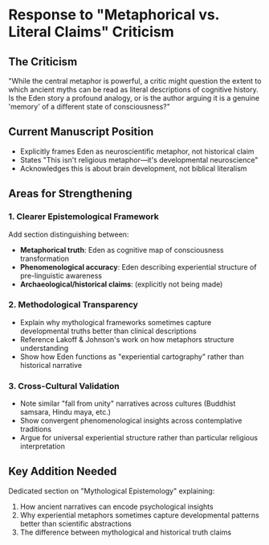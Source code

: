 # Response to "Metaphorical vs. Literal Claims" Criticism

## The Criticism

"While the central metaphor is powerful, a critic might question the extent to which ancient myths can be read as literal descriptions of cognitive history. Is the Eden story a profound analogy, or is the author arguing it is a genuine 'memory' of a different state of consciousness?"

## Current Manuscript Position

- Explicitly frames Eden as neuroscientific metaphor, not historical claim
- States "This isn't religious metaphor—it's developmental neuroscience"
- Acknowledges this is about brain development, not biblical literalism

## Areas for Strengthening

### 1. Clearer Epistemological Framework

Add section distinguishing between:

- **Metaphorical truth**: Eden as cognitive map of consciousness transformation
- **Phenomenological accuracy**: Eden describing experiential structure of pre-linguistic awareness
- **Archaeological/historical claims**: (explicitly not being made)

### 2. Methodological Transparency

- Explain why mythological frameworks sometimes capture developmental truths better than clinical descriptions
- Reference Lakoff & Johnson's work on how metaphors structure understanding
- Show how Eden functions as "experiential cartography" rather than historical narrative

### 3. Cross-Cultural Validation

- Note similar "fall from unity" narratives across cultures (Buddhist samsara, Hindu maya, etc.)
- Show convergent phenomenological insights across contemplative traditions
- Argue for universal experiential structure rather than particular religious interpretation

## Key Addition Needed

Dedicated section on "Mythological Epistemology" explaining:

1. How ancient narratives can encode psychological insights
2. Why experiential metaphors sometimes capture developmental patterns better than scientific abstractions
3. The difference between mythological and historical truth claims
